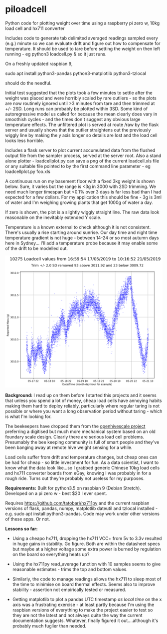 # piloadcell
Python code for plotting weight over time using a raspberry pi zero w, 10kg load cell and hx711 converter

Includes code to generate tab delimited averaged readings sampled every (e.g.) minute so we can evaluate drift and figure out
how to compensate for temperature. It should be used to tare before setting the weight on then left running - eg
python3 loadcell.py &
so it just runs.

On a freshly updated raspbian 9,

sudo apt install python3-pandas python3-matplotlib python3-tzlocal

should do the needful.

Initial test suggested that the plots took a few minutes to settle after the weight was placed
and were horribly scaled by rare outliers - so the plots are now routinely ignored until >3 minutes from tare and
then trimmed at +/- 2SD. Long runs can probably be plotted within 3SD. Some kind of autoregressive model us called for
because the mean clearly does vary in smoothish cycles - and the times don't suggest any obvious large temperature effects.
The unfiltered plot is served at route /raw by the flask server and usually shows that the outlier straightens out the previously
wiggly line by making the y axis longer so details are lost and the load cell looks less horrible.

Includes a flask server to plot current accumulated data from the flushed output file from the sampler process,
served at the server root. Also a stand alone plotter - loadcellplot.py can save a png of the current loadcell.xls file
or any suitable file pointed to by the first command line parameter - eg loadcellplot.py foo.xls

A continuous run on my basement floor with a fixed 3kg weight is shown below. Sure, it varies but the range is <3g in 3000 with
2SD trimming. We need much longer timespan but <0.1% over 3 days is far less bad than I had expected for a few dollars. For my
application this should be fine - 3g is 3ml of water and I'm weighing growing plants that get 1000g of water a day.

If zero is shown, the plot is a slightly wiggly straight line. The raw data look reasonable on the inevitably extended Y scale.

Temperature is a known external to check although it is not consistent. There's usually a rise starting around sunrise. Our
day time and night time temperature gradient is not huge - between 14-24 or so most autumn days here in Sydney...
I'll add a temperature probe because it may enable some of the drift to be modelled out.

![Example plot](loadcellplot_sample.png)

**Background:**
I read up on them before I started this projects and it seems that unless you spend a lot of money, cheap
load cells have annoying habits making them hard to deploy reliably, particularly where regular taring is not possible
or where you want a long observation period without taring - which is what I'm looking for.

The beekeepers have dropped them from the [openhivescale project](https://github.com/openhivescale/mechanic) preferring a 
digitised but much more mechanical system based on an old foundary scale design. Clearly there are serious load cell problems.
Presumably the bee keeping community is full of smart people and they've been banging away at remote hive weight
sensing for a while.

Load cells suffer from drift and temperature changes, but cheap ones can be had for cheap - so little investment for fun.
As a data scientist, I want to know what the data look like...so I grabbed generic Chinese 10kg load cells and hx711 converter boards from eGay,
knowing I was probably in for a rough ride. Turns out they're probably not useless for my purposes.

**Requirements:**
Built for python3.5 on raspbian 9 (Debian Stretch). Developed on a pi zero w - best $20 I ever spent.

Requires https://github.com/tatobari/hx711py and the current raspbian versions of flask, pandas, numpy, matplotlib
dateutil and tzlocal installed - e.g. sudo apt install python3-pandas. Code may work under other versions of these
apps. Or not.

**Lessons so far:**

* Using a cheapo hx711, dropping the hx711 VCC+ from 5v to 3.3v resulted in huge gains in stability. Go figure. Both are within
the datasheet specs but maybe at a higher voltage some extra power is burned by regulation on the board so everything heats up?

* Using the hx711py read_average function with 10 samples seems to give reasonable estimates - trims the top and bottom values.

* Similarly, the code to manage readings allows the hx711 to sleep most of the time to minimise on board thermal effects. Seems also to
improve stability - assertion not empirically tested or measured.

* Getting matplotlib to plot a pandas UTC timestamp *as local time* on the x axis was a frustrating exercise - at least partly because
I'm using the raspbian versions of everything to make the project easier to test so they are not the latest and not always quite the
way the current documentation suggests. Whatever, finally figured it out....although it's probably much fuglier than needed.
